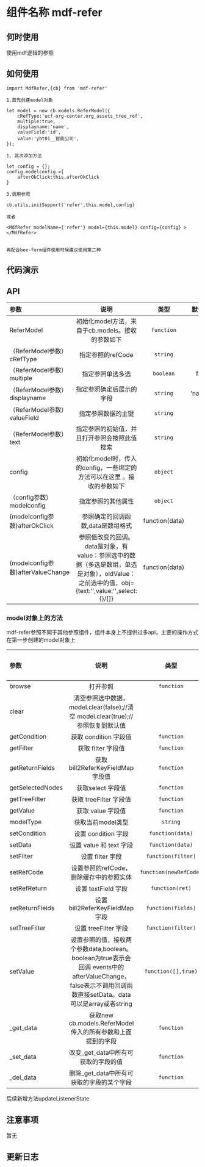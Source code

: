 
# 组件名称 mdf-refer

## 何时使用

使用mdf逻辑的参照

## 如何使用

```
import MdfRefer,{cb} from 'mdf-refer'

1.首先创建model对象

let model = new cb.models.ReferModel({
    cRefType:'ucf-org-center.org_assets_tree_ref',
    multiple:true,
    displayname:'name',
    valueField:'id',
    value:'ybt01__智能公司',
});

1. 其次添加方法

let config = {};
config.modelconfig ={
    afterOkClick:this.afterOkClick
}

3.调用参照

cb.utils.initSupport('refer',this.model,config)

或者

<MdfRefer modelName={'refer'} model={this.model} config={config} ></MdfRefer>


再配合bee-form组件使用时候建议使用第二种

```

## 代码演示


## API 

|参数|说明|类型|默认值|
|:--|:---:|:--:|---:|
| ReferModel | 初始化model方法，来自于cb.models。接收的参数如下| `function` | - 
| （ReferModel参数）cRefType | 指定参照的refCode | `string` | -
| （ReferModel参数）multiple | 指定参照单选多选 | `boolean` | false
| （ReferModel参数）displayname | 指定参照确定后展示的字段 | `string` | 'name'
| （ReferModel参数）valueField | 指定参照数据的主键  | `string` | 'id'
| （ReferModel参数）text | 指定参照的初始值，并且打开参照会按照此值搜索 | `string` | ''
|  config | 初始化model时，传入的config，一些绑定的方法可以在这里 。接收的参数如下| `object` | {}
| （config参数）modelconfig | 指定参照的其他属性 | `object` | 
| (modelconfig参数)afterOkClick  | 参照确定的回调函数,data是数组格式 | function(data) | -
| (modelconfig参数)afterValueChange  | 参照值改变的回调。data是对象，有value：参照选中的数据（多选是数组，单选是对象），oldValue：之前选中的值，obj={text:'',value:'',select:{}/[]}| function(data) | -

### model对象上的方法

mdf-refer参照不同于其他参照组件，组件本身上不提供过多api，主要的操作方式在第一步创建的model对象上

|参数|说明|类型|默认值|
|:--|:---:|:--:|---:|
browse| 打开参照 | `function` | - 
clear | 清空参照选中数据，model.clear(false);//清空 model.clear(true);//参照恢复到默认值
getCondition |  获取 condition 字段值| `function` | - 
getFilter |  获取 filter 字段值| `function` | - 
getReturnFields | 获取bill2ReferKeyFieldMap 字段值 |  `function` | - 
getSelectedNodes | 获取select 字段值 |   `function` | - 
getTreeFilter | 获取 treeFilter 字段值| `function` | - 
getValue | 获取 value 字段值 | `function` | - 
modelType | 获取当前model类型  |`string` | - 
setCondition | 设置 condition 字段| `function(data)` | - 
setData | 设置 value 和 text 字段| `function(data)` | - 
setFilter | 设置 filter 字段| `function(filter)` | - 
setRefCode | 设置参照的refCode，删除缓存中的参照实体 | `function(newRefCode)` | - 
setRefReturn| 设置 textField 字段  |`function(ret)` | - 
setReturnFields | 设置bill2ReferKeyFieldMap 字段 |  `function(fields)` | - 
setTreeFilter | 设置 treeFilter 字段| `function(filter)` | - 
setValue| 设置参照的值，接收两个参数data,boolean。boolean为true表示会回调 events中的afterValueChange，false表示不调用回调函数直接setData。data可以是array或者string| `function([],true)` | - 
_get_data| 获取new cb.models.ReferModel传入的所有参数和上面提到的字段 | `function` | - 
_set_data |  改变_get_data中所有可获取的字段的值 | `function` | - 
_del_data | 删除_get_data中所有可获取的字段的某个字段 | `function` | - 

后续新增方法updateListenerState
## 注意事项

暂无

## 更新日志

